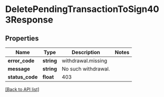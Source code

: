 # DeletePendingTransactionToSign403Response

## Properties

Name | Type | Description | Notes
------------ | ------------- | ------------- | -------------
**error_code** | **string** | withdrawal.missing |
**message** | **string** | No such withdrawal. |
**status_code** | **float** | 403 |

[[Back to API list]](../../README.md#api-endpoints)
